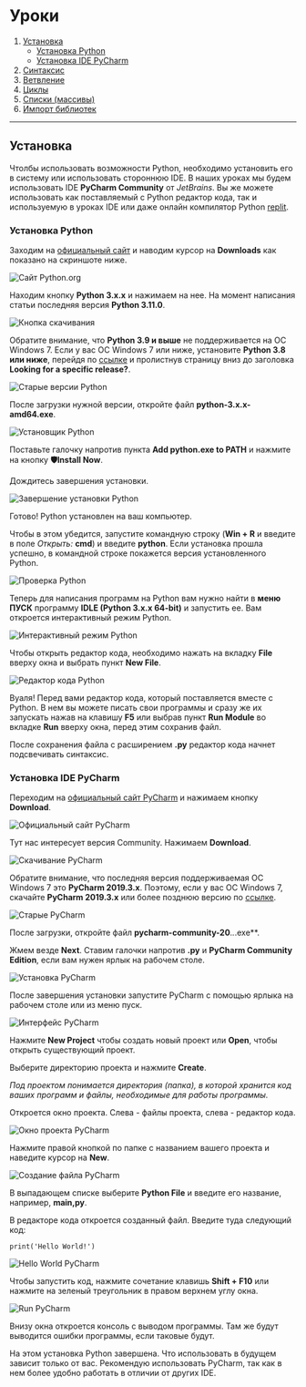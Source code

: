 # Уроки

1. [Установка](#Установка)
    - [Установка Python](#Установка-Python)
    - [Установка IDE PyCharm](#Установка-IDE-PyCharm)
2. [Синтаксис](#Синтаксис)
3. [Ветвление](#Ветвление)
4. [Циклы](#Циклы)
5. [Списки (массивы)](#Списки)
6. [Импорт библиотек](#Импорт-библиотек)

---

## Установка

Чтолбы использовать возможности Python, необходимо установить его в систему или использовать стороннюю IDE.
В наших уроках мы будем использовать IDE **PyCharm Community** от *JetBrains*. Вы же можете использовать как поставляемый с Python редактор кода,
так и используемую в уроках IDE или даже онлайн компилятор Python [replit](https://replit.com/languages/python3).

### Установка Python

Заходим на [официальный сайт](https://www.python.org) и наводим курсор на **Downloads** как показано на скриншоте ниже.

![Сайт Python.org](https://github.com/diasvixub/python-test/blob/main/img/screen-1.png)

Находим кнопку **Python 3.x.x** и нажимаем на нее. На момент написания статьи последняя версия **Python 3.11.0**.

![Кнопка скачивания](https://github.com/diasvixub/python-test/blob/main/img/screen-2.png)

Обратите внимание, что **Python 3.9 и выше** не поддерживается на ОС Windows 7. Если у вас ОС Windows 7 или ниже, установите **Python 3.8 или ниже**, перейдя по [ссылке](https://www.python.org/downloads) и пролистнув страницу вниз до заголовка **Looking for a specific release?**.

![Старые версии Python](https://github.com/diasvixub/python-test/blob/main/img/screen-3.png)

После загрузки нужной версии, откройте файл **python-3.x.x-amd64.exe**.

![Установщик Python](https://github.com/diasvixub/python-test/blob/main/img/screen-4.jpg)

Поставьте галочку напротив пункта **Add python.exe to PATH** и нажмите на кнопку **🛡️Install Now**.

Дождитесь завершения установки.

![Завершение установки Python](https://github.com/diasvixub/python-test/blob/main/img/screen-5.jpg)

Готово! Python установлен на ваш компьютер.

Чтобы в этом убедится, запустите командную строку (**Win + R** и введите в поле *Открыть:* **cmd**) и введите **python**.
Если установка прошла успешно, в командной строке покажется версия установленного Python.

![Проверка Python](https://github.com/diasvixub/python-test/blob/main/img/screen-6.jpg)

Теперь для написания программ на Python вам нужно найти в **меню ПУСК** программу **IDLE (Python 3.x.x 64-bit)** и запустить ее. Вам откроется интерактивный режим Python.

![Интерактивный режим Python](https://github.com/diasvixub/python-test/blob/main/img/screen-7.jpg)

Чтобы открыть редактор кода, необходимо нажать на вкладку **File** вверху окна и выбрать пункт **New File**.

![Редактор кода Python](https://github.com/diasvixub/python-test/blob/main/img/screen-8.jpg)

Вуаля! Перед вами редактор кода, который поставляется вместе с Python.
В нем вы можете писать свои программы и сразу же их запускать нажав на клавишу **F5** или выбрав пункт **Run Module** во вкладке **Run** вверху окна, перед этим сохранив файл.

После сохранения файла с расширением **.py** редактор кода начнет подсвечивать синтаксис.

### Установка IDE PyCharm

Переходим на [официальный сайт PyCharm](https://www.jetbrains.com/pycharm/) и нажимаем кнопку **Download**.

![Официальный сайт PyCharm](https://github.com/diasvixub/python-test/blob/main/img/screen-9.png)

Тут нас интересует версия Community. Нажимаем **Download**.

![Скачивание PyCharm](https://github.com/diasvixub/python-test/blob/main/img/screen-10.png)

Обратите внимание, что последняя версия поддерживаемая ОС Windows 7 это **PyCharm 2019.3.x**. Поэтому, если у вас ОС Windows 7, скачайте **PyCharm 2019.3.x** или более позднюю версию по [ссылке](https://www.jetbrains.com/pycharm/download/other.html).

![Старые PyCharm](https://github.com/diasvixub/python-test/blob/main/img/screen-11.png)

После загрузки, откройте файл **pycharm-community-20**.*.*.exe**.

Жмем везде **Next**. Ставим галочки напротив **.py** и **PyCharm Community Edition**, если вам нужен ярлык на рабочем столе.

![Установка PyCharm](https://github.com/diasvixub/python-test/blob/main/img/screen-12.png)

После завершения установки запустите PyCharm с помощью ярлыка на рабочем столе или из меню пуск.

![Интерфейс PyCharm](https://github.com/diasvixub/python-test/blob/main/img/screen-13.png)

Нажмите **New Project** чтобы создать новый проект или **Open**, чтобы открыть существующий проект.

Выберите директорию проекта и нажмите **Create**.

*Под проектом понимается директория (папка), в которой хранится код ваших программ и файлы, необходимые для работы программы.*

Откроется окно проекта. Слева - файлы проекта, слева - редактор кода.

![Окно проекта PyCharm](https://github.com/diasvixub/python-test/blob/main/img/screen-14.jpg)

Нажмите правой кнопкой по папке с названием вашего проекта и наведите курсор на **New**.

![Создание файла PyCharm](https://github.com/diasvixub/python-test/blob/main/img/screen-15.jpg)

В выпадающем списке выберите **Python File** и введите его название, например, **main,py**.

В редакторе кода откроется созданный файл. Введите туда следующий код:

`print('Hello World!')`

![Hello World PyCharm](https://github.com/diasvixub/python-test/blob/main/img/screen-16.jpg)

Чтобы запустить код, нажмите сочетание клавишь **Shift + F10** или нажмите на зеленый треугольник в правом верхнем углу окна.

![Run PyCharm](https://github.com/diasvixub/python-test/blob/main/img/screen-17.png)

Внизу окна откроется консоль с выводом программы. Там же будут выводится ошибки программы, если таковые будут.

На этом установка Python завершена. Что использовать в будущем зависит только от вас. Рекомендую использовать PyCharm, так как в нем более удобно работать в отличии от других IDE. 

## 
